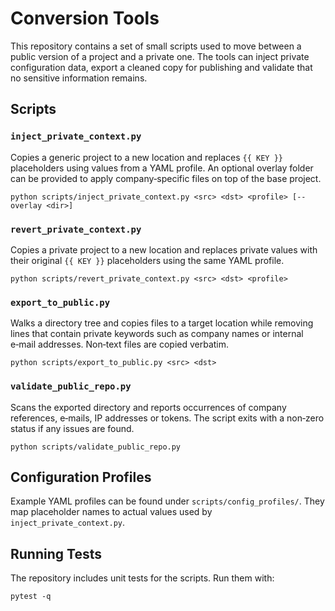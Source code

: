# Conversion Tools

This repository contains a set of small scripts used to move between a
public version of a project and a private one.  The tools can inject
private configuration data, export a cleaned copy for publishing and
validate that no sensitive information remains.

## Scripts

### `inject_private_context.py`

Copies a generic project to a new location and replaces `{{ KEY }}`
placeholders using values from a YAML profile.  An optional overlay
folder can be provided to apply company‑specific files on top of the
base project.

```
python scripts/inject_private_context.py <src> <dst> <profile> [--overlay <dir>]
```

### `revert_private_context.py`

Copies a private project to a new location and replaces private values with
their original `{{ KEY }}` placeholders using the same YAML profile.

```
python scripts/revert_private_context.py <src> <dst> <profile>
```

### `export_to_public.py`

Walks a directory tree and copies files to a target location while
removing lines that contain private keywords such as company names or
internal e‑mail addresses.  Non‑text files are copied verbatim.

```
python scripts/export_to_public.py <src> <dst>
```

### `validate_public_repo.py`

Scans the exported directory and reports occurrences of company
references, e‑mails, IP addresses or tokens.  The script exits with a
non‑zero status if any issues are found.

```
python scripts/validate_public_repo.py
```

## Configuration Profiles

Example YAML profiles can be found under `scripts/config_profiles/`.
They map placeholder names to actual values used by
`inject_private_context.py`.

## Running Tests

The repository includes unit tests for the scripts.  Run them with:

```
pytest -q
```

